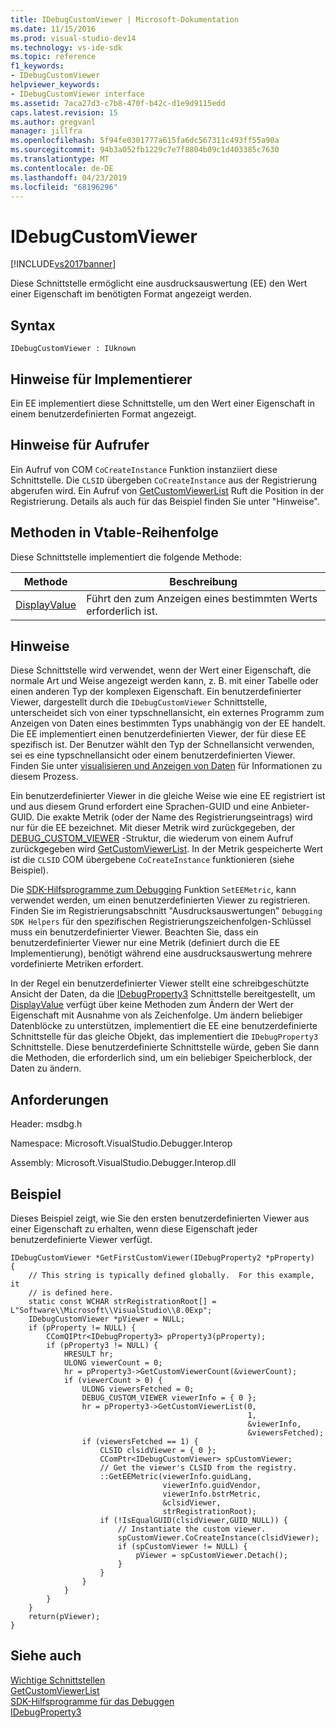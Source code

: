 ```yaml
---
title: IDebugCustomViewer | Microsoft-Dokumentation
ms.date: 11/15/2016
ms.prod: visual-studio-dev14
ms.technology: vs-ide-sdk
ms.topic: reference
f1_keywords:
- IDebugCustomViewer
helpviewer_keywords:
- IDebugCustomViewer interface
ms.assetid: 7aca27d3-c7b8-470f-b42c-d1e9d9115edd
caps.latest.revision: 15
ms.author: gregvanl
manager: jillfra
ms.openlocfilehash: 5f94fe0301777a615fa6dc567311c493ff55a90a
ms.sourcegitcommit: 94b3a052fb1229c7e7f8804b09c1d403385c7630
ms.translationtype: MT
ms.contentlocale: de-DE
ms.lasthandoff: 04/23/2019
ms.locfileid: "68196296"
---
```

# <a name="idebugcustomviewer"></a>IDebugCustomViewer
[!INCLUDE[vs2017banner](../../../includes/vs2017banner.md)]

Diese Schnittstelle ermöglicht eine ausdrucksauswertung (EE) den Wert einer Eigenschaft im benötigten Format angezeigt werden.  
  
## <a name="syntax"></a>Syntax  
  
```  
IDebugCustomViewer : IUknown  
```  
  
## <a name="notes-for-implementers"></a>Hinweise für Implementierer  
 Ein EE implementiert diese Schnittstelle, um den Wert einer Eigenschaft in einem benutzerdefinierten Format angezeigt.  
  
## <a name="notes-for-callers"></a>Hinweise für Aufrufer  
 Ein Aufruf von COM `CoCreateInstance` Funktion instanziiert diese Schnittstelle. Die `CLSID` übergeben `CoCreateInstance` aus der Registrierung abgerufen wird. Ein Aufruf von [GetCustomViewerList](../../../extensibility/debugger/reference/idebugproperty3-getcustomviewerlist.md) Ruft die Position in der Registrierung. Details als auch für das Beispiel finden Sie unter "Hinweise".  
  
## <a name="methods-in-vtable-order"></a>Methoden in Vtable-Reihenfolge  
 Diese Schnittstelle implementiert die folgende Methode:  
  
|Methode|Beschreibung|  
|------------|-----------------|  
|[DisplayValue](../../../extensibility/debugger/reference/idebugcustomviewer-displayvalue.md)|Führt den zum Anzeigen eines bestimmten Werts erforderlich ist.|  
  
## <a name="remarks"></a>Hinweise  
 Diese Schnittstelle wird verwendet, wenn der Wert einer Eigenschaft, die normale Art und Weise angezeigt werden kann, z. B. mit einer Tabelle oder einen anderen Typ der komplexen Eigenschaft. Ein benutzerdefinierter Viewer, dargestellt durch die `IDebugCustomViewer` Schnittstelle, unterscheidet sich von einer typschnellansicht, ein externes Programm zum Anzeigen von Daten eines bestimmten Typs unabhängig von der EE handelt. Die EE implementiert einen benutzerdefinierten Viewer, der für diese EE spezifisch ist. Der Benutzer wählt den Typ der Schnellansicht verwenden, sei es eine typschnellansicht oder einem benutzerdefinierten Viewer. Finden Sie unter [visualisieren und Anzeigen von Daten](../../../extensibility/debugger/visualizing-and-viewing-data.md) für Informationen zu diesem Prozess.  
  
 Ein benutzerdefinierter Viewer in die gleiche Weise wie eine EE registriert ist und aus diesem Grund erfordert eine Sprachen-GUID und eine Anbieter-GUID. Die exakte Metrik (oder der Name des Registrierungseintrags) wird nur für die EE bezeichnet. Mit dieser Metrik wird zurückgegeben, der [DEBUG_CUSTOM_VIEWER](../../../extensibility/debugger/reference/debug-custom-viewer.md) -Struktur, die wiederum von einem Aufruf zurückgegeben wird [GetCustomViewerList](../../../extensibility/debugger/reference/idebugproperty3-getcustomviewerlist.md). In der Metrik gespeicherte Wert ist die `CLSID` COM übergebene `CoCreateInstance` funktionieren (siehe Beispiel).  
  
 Die [SDK-Hilfsprogramme zum Debugging](../../../extensibility/debugger/reference/sdk-helpers-for-debugging.md) Funktion `SetEEMetric`, kann verwendet werden, um einen benutzerdefinierten Viewer zu registrieren. Finden Sie im Registrierungsabschnitt "Ausdrucksauswertungen" `Debugging SDK Helpers` für den spezifischen Registrierungszeichenfolgen-Schlüssel muss ein benutzerdefinierter Viewer. Beachten Sie, dass ein benutzerdefinierter Viewer nur eine Metrik (definiert durch die EE Implementierung), benötigt während eine ausdrucksauswertung mehrere vordefinierte Metriken erfordert.  
  
 In der Regel ein benutzerdefinierter Viewer stellt eine schreibgeschützte Ansicht der Daten, da die [IDebugProperty3](../../../extensibility/debugger/reference/idebugproperty3.md) Schnittstelle bereitgestellt, um [DisplayValue](../../../extensibility/debugger/reference/idebugcustomviewer-displayvalue.md) verfügt über keine Methoden zum Ändern der Wert der Eigenschaft mit Ausnahme von als Zeichenfolge. Um ändern beliebiger Datenblöcke zu unterstützen, implementiert die EE eine benutzerdefinierte Schnittstelle für das gleiche Objekt, das implementiert die `IDebugProperty3` Schnittstelle. Diese benutzerdefinierte Schnittstelle würde, geben Sie dann die Methoden, die erforderlich sind, um ein beliebiger Speicherblock, der Daten zu ändern.  
  
## <a name="requirements"></a>Anforderungen  
 Header: msdbg.h  
  
 Namespace: Microsoft.VisualStudio.Debugger.Interop  
  
 Assembly: Microsoft.VisualStudio.Debugger.Interop.dll  
  
## <a name="example"></a>Beispiel  
 Dieses Beispiel zeigt, wie Sie den ersten benutzerdefinierten Viewer aus einer Eigenschaft zu erhalten, wenn diese Eigenschaft jeder benutzerdefinierte Viewer verfügt.  
  
```cpp#  
IDebugCustomViewer *GetFirstCustomViewer(IDebugProperty2 *pProperty)  
{  
    // This string is typically defined globally.  For this example, it  
    // is defined here.  
    static const WCHAR strRegistrationRoot[] = L"Software\\Microsoft\\VisualStudio\\8.0Exp";  
    IDebugCustomViewer *pViewer = NULL;  
    if (pProperty != NULL) {  
        CComQIPtr<IDebugProperty3> pProperty3(pProperty);  
        if (pProperty3 != NULL) {  
            HRESULT hr;  
            ULONG viewerCount = 0;  
            hr = pProperty3->GetCustomViewerCount(&viewerCount);  
            if (viewerCount > 0) {  
                ULONG viewersFetched = 0;  
                DEBUG_CUSTOM_VIEWER viewerInfo = { 0 };  
                hr = pProperty3->GetCustomViewerList(0,  
                                                     1,  
                                                     &viewerInfo,  
                                                     &viewersFetched);  
                if (viewersFetched == 1) {  
                    CLSID clsidViewer = { 0 };  
                    CComPtr<IDebugCustomViewer> spCustomViewer;  
                    // Get the viewer's CLSID from the registry.  
                    ::GetEEMetric(viewerInfo.guidLang,  
                                  viewerInfo.guidVendor,  
                                  viewerInfo.bstrMetric,  
                                  &clsidViewer,  
                                  strRegistrationRoot);  
                    if (!IsEqualGUID(clsidViewer,GUID_NULL)) {  
                        // Instantiate the custom viewer.  
                        spCustomViewer.CoCreateInstance(clsidViewer);  
                        if (spCustomViewer != NULL) {  
                            pViewer = spCustomViewer.Detach();  
                        }  
                    }  
                }  
            }  
        }  
    }  
    return(pViewer);  
}  
```  
  
## <a name="see-also"></a>Siehe auch  
 [Wichtige Schnittstellen](../../../extensibility/debugger/reference/core-interfaces.md)   
 [GetCustomViewerList](../../../extensibility/debugger/reference/idebugproperty3-getcustomviewerlist.md)   
 [SDK-Hilfsprogramme für das Debuggen](../../../extensibility/debugger/reference/sdk-helpers-for-debugging.md)   
 [IDebugProperty3](../../../extensibility/debugger/reference/idebugproperty3.md)
